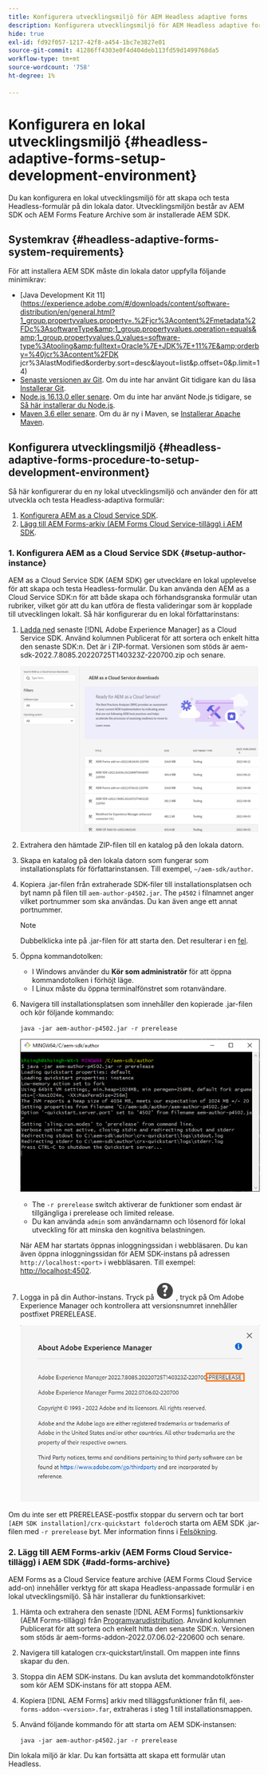 ```yaml
---
title: Konfigurera utvecklingsmiljö för AEM Headless adaptive forms
description: Konfigurera utvecklingsmiljö för AEM Headless adaptive forms
hide: true
exl-id: fd92f057-1217-42f8-a454-1bc7e3827e01
source-git-commit: 41286ff4303e0f4d404deb113fd59d1499768da5
workflow-type: tm+mt
source-wordcount: '758'
ht-degree: 1%

---
```



# Konfigurera en lokal utvecklingsmiljö {#headless-adaptive-forms-setup-development-environment}

Du kan konfigurera en lokal utvecklingsmiljö för att skapa och testa Headless-formulär på din lokala dator. Utvecklingsmiljön består av AEM SDK och AEM Forms Feature Archive som är installerade AEM SDK.
<!--
 After a Headless adaptive form or related assets are ready on the local development environment, you can deploy the Headless adaptive form application to your publishing environment. -- >

You require knowledge to build application using react, Git, and Maven to use Headless adaptive forms.

<!-- 

### Download the latest version of AEM as a Cloud Service SDK or Forms feature archive (AEM Forms add-on) from Software Distribution {#software-distribution}

To download the supported version of Adobe Experience Manager as a Cloud Service SDK or Forms feature archive (AEM Forms add-on):

1. Log in to [Software Distribution](https://experience.adobe.com/#/downloads) portal with your Adobe ID.

    >[!NOTE]
    >
    > Your Adobe Organization must be provisioned for AEM as a Cloud Service to download the AEM as a Cloud Service SDK.

1. Navigate to the **[!UICONTROL AEM as a Cloud Service]** tab.
1. Sort by published date in descending order.
1. Click on the latest Adobe Experience Manager as a Cloud Service SDK or Forms feature archive (AEM Forms add-on).
1. Review and accept the EULA. Tap the **[!UICONTROL Download]** button. -->

## Systemkrav {#headless-adaptive-forms-system-requirements}

För att installera AEM SDK måste din lokala dator uppfylla följande minimikrav:

* [Java Development Kit 11](https://experience.adobe.com/#/downloads/content/software-distribution/en/general.html?1_group.propertyvalues.property=.%2Fjcr%3Acontent%2Fmetadata%2FDc%3AsoftwareType&amp;1_group.propertyvalues.operation=equals&amp;1_group.propertyvalues.0_values=software-type%3Atooling&amp;fulltext=Oracle%7E+JDK%7E+11%7E&amp;orderby=%40jcr%3Acontent%2FDK jcr%3AlastModified&amp;orderby.sort=desc&amp;layout=list&amp;p.offset=0&amp;p.limit=14)
* [Senaste versionen av Git](https://git-scm.com/downloads). Om du inte har använt Git tidigare kan du läsa [Installerar Git](https://git-scm.com/book/en/v2/Getting-Started-Installing-Git).
* [Node.js 16.13.0 eller senare](https://nodejs.org/en/download/). Om du inte har använt Node.js tidigare, se [Så här installerar du Node.js](https://nodejs.dev/en/learn/how-to-install-nodejs).
* [Maven 3.6 eller senare](https://maven.apache.org/download.cgi). Om du är ny i Maven, se [Installerar Apache Maven](https://maven.apache.org/install.html).

## Konfigurera utvecklingsmiljö {#headless-adaptive-forms-procedure-to-setup-development-environment}

Så här konfigurerar du en ny lokal utvecklingsmiljö och använder den för att utveckla och testa Headless-adaptiva formulär:

1. [Konfigurera AEM as a Cloud Service SDK](#setup-author-instance).
1. [Lägg till AEM Forms-arkiv (AEM Forms Cloud Service-tillägg) i AEM SDK](#add-forms-archive).

<!--

1. (Optional) [Add Forms-specific users to your local Author instance](#configure-users-and-permissions).
1. (Optional) Install [Adaptive forms builder extension for Microsoft Visual Studio Code](#microsoft-visual-studio-code-extension-for-headless-adaptive-forms). 

-->

### 1. Konfigurera AEM as a Cloud Service SDK {#setup-author-instance}

AEM as a Cloud Service SDK (AEM SDK) ger utvecklare en lokal upplevelse för att skapa och testa Headless-formulär. Du kan använda den AEM as a Cloud Service SDK:n för att både skapa och förhandsgranska formulär utan rubriker, vilket gör att du kan utföra de flesta valideringar som är kopplade till utvecklingen lokalt. Så här konfigurerar du en lokal författarinstans:

1. [Ladda ned](https://experience.adobe.com/#/downloads/content/software-distribution/en/aemcloud.html) senaste [!DNL Adobe Experience Manager] as a Cloud Service SDK. Använd kolumnen Publicerat för att sortera och enkelt hitta den senaste SDK:n.
Det är i ZIP-format. Versionen som stöds är aem-sdk-2022.7.8085.20220725T140323Z-220700.zip och senare.

   ![Hämta AEM Cloud Service SDK från Software Distribution Portal](assets/software-distribution.png)


1. Extrahera den hämtade ZIP-filen till en katalog på den lokala datorn.
1. Skapa en katalog på den lokala datorn som fungerar som installationsplats för författarinstansen. Till exempel, `~/aem-sdk/author`.
1. Kopiera .jar-filen från extraherade SDK-filer till installationsplatsen och byt namn på filen till `aem-author-p4502.jar`. The `p4502` i filnamnet anger vilket portnummer som ska användas. Du kan även ange ett annat portnummer.

   >[!NOTE]
   >
   > Dubbelklicka inte på .jar-filen för att starta den. Det resulterar i en [fel](https://experienceleague.adobe.com/docs/experience-manager-learn/cloud-service/local-development-environment-set-up/aem-runtime.html?lang=en#troubleshooting-double-click).

1. Öppna kommandotolken:
   * I Windows använder du **Kör som administratör** för att öppna kommandotolken i förhöjt läge.
   * I Linux måste du öppna terminalfönstret som rotanvändare.

1. Navigera till installationsplatsen som innehåller den kopierade .jar-filen och kör följande kommando:

   `java -jar aem-author-p4502.jar -r prerelease`

   ![Hämta AEM Cloud Service SDK från Software Distribution Portal](assets/install-sdk.png)

   * The `-r prerelease` switch aktiverar de funktioner som endast är tillgängliga i prerelease och limited release.
   * Du kan använda `admin` som användarnamn och lösenord för lokal utveckling för att minska den kognitiva belastningen.

   När AEM har startats öppnas inloggningssidan i webbläsaren. Du kan även öppna inloggningssidan för AEM SDK-instans på adressen `http://localhost:<port>` i webbläsaren. Till exempel: [http://localhost:4502](http://localhost:4502).

1. Logga in på din Author-instans. Tryck på ![help](/help/assets/Help-icon.svg) , tryck på Om Adobe Experience Manager och kontrollera att versionsnumret innehåller postfixet PRERELEASE.

   ![help](/help/assets/prerelease.png)

Om du inte ser ett PRERELEASE-postfix stoppar du servern och tar bort `[AEM SDK installation]/crx-quickstart folder`och starta om AEM SDK .jar-filen med `-r prerelease` byt. Mer information finns i [Felsökning](/help/troubleshooting.md).

### 2. Lägg till AEM Forms-arkiv (AEM Forms Cloud Service-tillägg) i AEM SDK {#add-forms-archive}

AEM Forms as a Cloud Service feature archive (AEM Forms Cloud Service add-on) innehåller verktyg för att skapa Headless-anpassade formulär i en lokal utvecklingsmiljö. Så här installerar du funktionsarkivet:

1. Hämta och extrahera den senaste [!DNL AEM Forms] funktionsarkiv (AEM Forms-tillägg) från [Programvarudistribution](https://experience.adobe.com/#/downloads/content/software-distribution/en/aemcloud.html?fulltext=AEM*+Forms*+add*+on*&amp;orderby=%40jcr%3Acontent%2Fjcr%3AlastModified&amp;orderby.sort=desc&amp;layout=list&amp;p.offset=0&amp;p.limit=20). Använd kolumnen Publicerat för att sortera och enkelt hitta den senaste SDK:n. Versionen som stöds är aem-forms-addon-2022.07.06.02-220600 och senare.

1. Navigera till katalogen crx-quickstart/install. Om mappen inte finns skapar du den.
1. Stoppa din AEM SDK-instans. Du kan avsluta det kommandotolkfönster som kör AEM SDK-instans för att stoppa AEM.
1. Kopiera [!DNL AEM Forms] arkiv med tilläggsfunktioner från fil, `aem-forms-addon-<version>.far`, extraheras i steg 1 till installationsmappen.
1. Använd följande kommando för att starta om AEM SDK-instansen:

   `java -jar aem-author-p4502.jar -r prerelease`

<!-- 

### 3. (Optional) Configure users and permissions {#configure-users-and-permissions}

Create seperate user accounts for Form Developer, Form Practitioner, and end users. These account help you test Headless adaptive forms for various types of users. To create a user account and add roles to the account:

1. Login to your AEM SDK instance.
1. Go to Tools > Security > Users and tap Create. The Create New User wizard opens.
1. In the details tab, specify an ID and Password. All other fields are optional. It is recommended to provide name and an email address.
1. In the Groups tab, search and select user-groups for a user depending on their role. The table below lists all types of users and pre-defined groups for each type of forms users based on their role:
  
    | User Type | AEM Group |
    |---|---|
    | Form developer | [!DNL forms-users] (AEM Forms Users), [!DNL template-authors], [!DNL workflow-users], [!DNL workflow-editors], and [!DNL fdm-authors]  |
    | Customer Experience Lead or UX Designer| [!DNL forms-users], [!DNL template-authors]|
    | AEM administrator | [!DNL aem-administrators], [!DNL fd-administrators] |
    | End user| When a user must log in to view and submit an Adaptive Form, add such users to [!DNL forms-users] group. </br> When no user authentication is required to access Adaptive Forms, do not assign any group to such users.|

<!-- ### 4. (Optional) Install Visual Studio Code extension for Headless adaptive forms {#microsoft-visual-studio-code-extension-for-headless-adaptive-forms}

You can use any IDE for developing Headless adaptive forms. Adobe provides an extension for Microsoft&reg;reg; Visual Studio Code to make it easier for you to navigate structure and develop Headless adaptive forms. The extension adds adaptive forms related IntelliSense capabilities and helps auto-complete Headless adaptive forms JSON syntax. It also adds a panel, titled Forms Tree, to help navigate structure of Headless adaptive form. To use the extension: 

1. Ensure [Microsoft Visual Studio Code 1.62.0 or later](https://code.visualstudio.com/docs/supporting/FAQ#_how-do-i-find-the-version) is installed. If you have an older version or no version installed, download the latest version from [Microsoft Website](https://code.visualstudio.com/docs/setup/setup-overview)
   >[!NOTE]
   >
   >
   > To use Visual Studio from command line on macOS, see [Launching from the command line](https://code.visualstudio.com/docs/setup/mac#_launching-from-the-command-line).

1. Download the [Adaptive forms builder extension](/help/assets/adaptive-form-builder-0.12.0.vsix).

1. Navigate the directory containing the *adaptive-form-builder-[version].vsix* file.

1. Run the following command or see [Install from a VSIX](https://code.visualstudio.com/docs/editor/extension-marketplace#_install-from-a-vsix) article for detailed instructions to install a Visual Studio Code extension from a VSIX file:

    `code -–install-extension adaptive-form-builder-[version].vsix`

    </br> Replace the [version] with actual version of the extension. For example, `code -–install-extension adaptive-form-builder-0.12.0.vsix`

    </br> 

    ![Installing extension](/help/assets/install-extension.png)

<!-- ## Create and setup a react app

Adaptive forms renderer component is a react based component. It requires a react app to run and render a Headless adaptive form. To create and setup react app:

1. Open terminal in Visual Studio code and run the following command to create a react app and installs all related dependencies:

    ```shell
    npx create-react-app [react-app-name] --scripts-version 4.0.3 --template typescript
    ```

    Where [react-app-name] represents name of the project, script version is 4.0.3, and template of type typescript. For example, the following command creates a react app named *headless-forms-demo*.

    ```shell
    npx create-react-app headless-forms-demo --scripts-version 4.0.3 --template typescript
    ```

    It may take some time to create the react app and install all the dependencies. The command creates an empty react app with latest version of react and react-dom dependencies. It does not have any artifacts related to adaptive forms renderer component.

1. Adaptive forms renderer component is based on react spectrum and requires react 16.0.0 and react-dom 16.0.0. To install react 16.0.0 and related dependencies:
    1. Open the Visual Studio code terminal Window or command prompt.
    1. Navigate to the directory of react project.  
    1. Run the following command:

        ```shell
        npm install --save react@16.0.0 react-dom@16.14.0 -force
        ```

1. Run the following command to install adaptive forms renderer component related dependencies:

    ```shell
    npm i --save @aemforms/forms-super-component @aemforms/forms-react-core-components @aemforms/forms-super-component @adobe/react-spectrum @react/react-spectrum
    ```

<!-- 1. Install dependencies for adaptive forms renderer component. Packages for these dependencies are available in Adobe Artifactory. To authenticate with Adobe Artifactory and install dependencies for adaptive forms renderer component:

    1. Create environment variables ARTIFACTORY_USER and ARTIFACTORY_API_TOKEN. The ARTIFACTORY_USER stores Adobe LDAP username and ARTIFACTORY_API_TOKEN stores your [Adobe Artifactory token](https://wiki.corp.adobe.com/display/Artifactory/API+Keys)

    1. Run the following command to set NPM_TOKEN and NPM_EMAIL tokens:

        ```shell

        auth=$(curl -s -u${ARTIFACTORY_USER}:${ARTIFACTORY_API_TOKEN} https://artifactory.corp.adobe.com/artifactory/api/npm/auth)
        export NPM_TOKEN=$(echo "${auth}" | grep "_auth" | awk -F " " '{ print $3 }')
        export NPM_EMAIL=$(echo "${auth}" | grep "email" | awk -F " " '{ print $3 }')
        ```

        These tokens are required to communicated with Adobe Artifactory.

    1. Create a .npmrc file in the react project.

        ![.npmrc file](/help/assets/npmrc.png)

    1. Add the following code to the file:

        ```shell
        @aemforms:registry=https://artifactory.corp.adobe.com/artifactory/api/npm/npm-aem-release/
        @react:registry=https://artifactory.corp.adobe.com/artifactory/api/npm/npm-react-release/
        @quarry:registry=https://artifactory.corp.adobe.com/artifactory/api/npm/npm-adobe-release-local/
        //artifactory.corp.adobe.com/artifactory/api/npm/npm-adobe-release-loca/:_auth=${NPM_TOKEN}
        //artifactory.corp.adobe.com/artifactory/api/npm/npm-aem-release/:_auth=${NPM_TOKEN}
        //artifactory.corp.adobe.com/artifactory/api/npm/npm-react-release/:_auth=${NPM_TOKEN}
        _auth=${NPM_TOKEN}
        email=${NPM_EMAIL}
        always-auth=true
        ```

        It defines the antifactory repositories to use for Headless adaptive forms, react, and quarry related scope.
    1. Run the following command to install adaptive forms renderer component related dependencies:

    ```shell
    npm i --save @aemforms/crispr-react-bindings @aemforms/crispr-react-core-components @adobe/react-spectrum @react/react-spectrum
    ```
 
-->
Din lokala miljö är klar. Du kan fortsätta att skapa ett formulär utan Headless.
